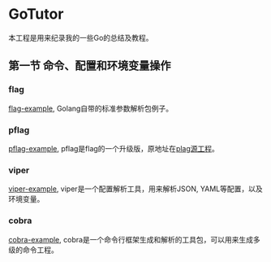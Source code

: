 # GoTutor
本工程是用来纪录我的一些Go的总结及教程。

## 第一节 命令、配置和环境变量操作
### flag
[flag-example](flag-example), Golang自带的标准参数解析包例子。

### pflag
[pflag-example](pflag-example), pflag是flag的一个升级版，原地址在[plag源工程](https://github.com/ogier/pflag)。

### viper
[viper-example](viper-example), viper是一个配置解析工具，用来解析JSON, YAML等配置，以及环境变量。

### cobra
[cobra-example](cobra-example), cobra是一个命令行框架生成和解析的工具包，可以用来生成多级的命令工程。
